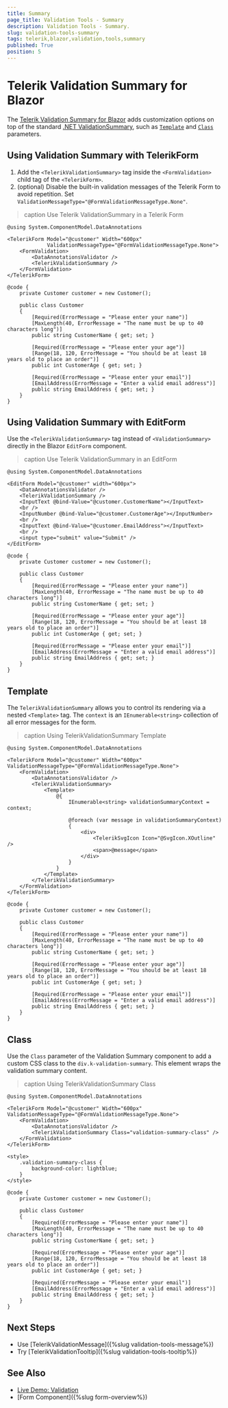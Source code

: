 ```yaml
---
title: Summary
page_title: Validation Tools - Summary
description: Validation Tools - Summary.
slug: validation-tools-summary
tags: telerik,blazor,validation,tools,summary
published: True
position: 5
---
```


# Telerik Validation Summary for Blazor

The <a href = "https://www.telerik.com/blazor-ui/validationsummary" target="_blank">Telerik Validation Summary for Blazor</a> adds customization options on top of the standard <a href="https://docs.microsoft.com/en-us/dotnet/api/microsoft.aspnetcore.components.forms.validationsummary" target="_blank">.NET ValidationSummary</a>, such as [`Template`](#template) and [`Class`](#class) parameters.

## Using Validation Summary with TelerikForm

1. Add the `<TelerikValidationSummary>` tag inside the `<FormValidation>` child tag of the `<TelerikForm>`.
1. (optional) Disable the built-in validation messages of the Telerik Form to avoid repetition. Set `ValidationMessageType="@FormValidationMessageType.None"`.

>caption Use Telerik ValidationSummary in a Telerik Form

````CSHTML
@using System.ComponentModel.DataAnnotations

<TelerikForm Model="@customer" Width="600px"
             ValidationMessageType="@FormValidationMessageType.None">
    <FormValidation>
        <DataAnnotationsValidator />
        <TelerikValidationSummary />
    </FormValidation>
</TelerikForm>

@code {
    private Customer customer = new Customer();

    public class Customer
    {
        [Required(ErrorMessage = "Please enter your name")]
        [MaxLength(40, ErrorMessage = "The name must be up to 40 characters long")]
        public string CustomerName { get; set; }

        [Required(ErrorMessage = "Please enter your age")]
        [Range(18, 120, ErrorMessage = "You should be at least 18 years old to place an order")]
        public int CustomerAge { get; set; }

        [Required(ErrorMessage = "Please enter your email")]
        [EmailAddress(ErrorMessage = "Enter a valid email address")]
        public string EmailAddress { get; set; }
    }
}
````

## Using Validation Summary with EditForm

Use the `<TelerikValidationSummary>` tag instead of `<ValidationSummary>` directly in the Blazor `EditForm` component.

>caption Use Telerik ValidationSummary in an EditForm

````CSHTML
@using System.ComponentModel.DataAnnotations

<EditForm Model="@customer" width="600px">
    <DataAnnotationsValidator />
    <TelerikValidationSummary />
    <InputText @bind-Value="@customer.CustomerName"></InputText>
    <br />
    <InputNumber @bind-Value="@customer.CustomerAge"></InputNumber>
    <br />
    <InputText @bind-Value="@customer.EmailAddress"></InputText>
    <br />
    <input type="submit" value="Submit" />
</EditForm>

@code {
    private Customer customer = new Customer();

    public class Customer
    {
        [Required(ErrorMessage = "Please enter your name")]
        [MaxLength(40, ErrorMessage = "The name must be up to 40 characters long")]
        public string CustomerName { get; set; }

        [Required(ErrorMessage = "Please enter your age")]
        [Range(18, 120, ErrorMessage = "You should be at least 18 years old to place an order")]
        public int CustomerAge { get; set; }

        [Required(ErrorMessage = "Please enter your email")]
        [EmailAddress(ErrorMessage = "Enter a valid email address")]
        public string EmailAddress { get; set; }
    }
}
````

## Template

The `TelerikValidationSummary` allows you to control its rendering via a nested `<Template>` tag. The `context` is an `IEnumerable<string>` collection of all error messages for the form.

>caption Using TelerikValidationSummary Template

````CSHTML
@using System.ComponentModel.DataAnnotations

<TelerikForm Model="@customer" Width="600px" ValidationMessageType="@FormValidationMessageType.None">
    <FormValidation>
        <DataAnnotationsValidator />
        <TelerikValidationSummary>
            <Template>
                @{ 
                    IEnumerable<string> validationSummaryContext = context;

                    @foreach (var message in validationSummaryContext)
                    {
                        <div>
                            <TelerikSvgIcon Icon="@SvgIcon.XOutline" />
                            <span>@message</span>
                        </div>
                    }
                }
            </Template>
        </TelerikValidationSummary>
    </FormValidation>
</TelerikForm>

@code {
    private Customer customer = new Customer();

    public class Customer
    {
        [Required(ErrorMessage = "Please enter your name")]
        [MaxLength(40, ErrorMessage = "The name must be up to 40 characters long")]
        public string CustomerName { get; set; }

        [Required(ErrorMessage = "Please enter your age")]
        [Range(18, 120, ErrorMessage = "You should be at least 18 years old to place an order")]
        public int CustomerAge { get; set; }

        [Required(ErrorMessage = "Please enter your email")]
        [EmailAddress(ErrorMessage = "Enter a valid email address")]
        public string EmailAddress { get; set; }
    }
}
````

## Class

Use the `Class` parameter of the Validation Summary component to add a custom CSS class to the `div.k-validation-summary`. This element wraps the validation summary content.

>caption Using TelerikValidationSummary Class

````CSHTML
@using System.ComponentModel.DataAnnotations

<TelerikForm Model="@customer" Width="600px" ValidationMessageType="@FormValidationMessageType.None">
    <FormValidation>
        <DataAnnotationsValidator />
        <TelerikValidationSummary Class="validation-summary-class" />
    </FormValidation>
</TelerikForm>

<style>
    .validation-summary-class {
        background-color: lightblue;
    }
</style>

@code {
    private Customer customer = new Customer();

    public class Customer
    {
        [Required(ErrorMessage = "Please enter your name")]
        [MaxLength(40, ErrorMessage = "The name must be up to 40 characters long")]
        public string CustomerName { get; set; }

        [Required(ErrorMessage = "Please enter your age")]
        [Range(18, 120, ErrorMessage = "You should be at least 18 years old to place an order")]
        public int CustomerAge { get; set; }

        [Required(ErrorMessage = "Please enter your email")]
        [EmailAddress(ErrorMessage = "Enter a valid email address")]
        public string EmailAddress { get; set; }
    }
}
````

## Next Steps

* Use [TelerikValidationMessage]({%slug validation-tools-message%})
* Try [TelerikValidationTooltip]({%slug validation-tools-tooltip%})

## See Also

* [Live Demo: Validation](https://demos.telerik.com/blazor-ui/validation/overview)
* [Form Component]({%slug form-overview%})
